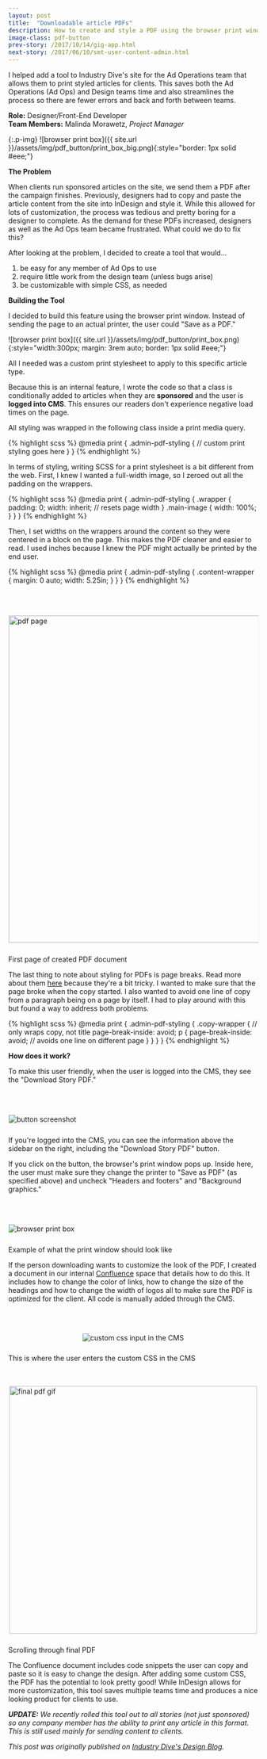 ```yaml
---
layout: post
title:  "Downloadable article PDFs"
description: How to create and style a PDF using the browser print window
image-class: pdf-button
prev-story: /2017/10/14/gig-app.html 
next-story: /2017/06/10/smt-user-content-admin.html
---
```


I helped add a tool to Industry Dive's site for the Ad Operations team that allows them to print styled articles for clients. This saves both the Ad Operations (Ad Ops) and Design teams time and also streamlines the process so there are fewer errors and back and forth between teams. 

**Role:** Designer/Front-End Developer<br/>
**Team Members:** Malinda Morawetz, _Project Manager_

{:.p-img}
![browser print box]({{ site.url }}/assets/img/pdf_button/print_box_big.png){:style="border: 1px solid #eee;"}

**The Problem**

When clients run sponsored articles on the site, we send them a PDF after the campaign finishes. Previously, designers had to copy and paste the article content from the site into InDesign and style it. While this allowed for lots of customization, the process was tedious and pretty boring for a designer to complete. As the demand for these PDFs increased, designers as well as the Ad Ops team became frustrated. What could we do to fix this?  

After looking at the problem, I decided to create a tool that would...
1. be easy for any member of Ad Ops to use 
2. require little work from the design team (unless bugs arise)
3. be customizable with simple CSS, as needed

**Building the Tool**

I decided to build this feature using the browser print window. Instead of sending the page to an actual printer, the user could "Save as a PDF."

![browser print box]({{ site.url }}/assets/img/pdf_button/print_box.png){:style="width:300px; margin: 3rem auto; border: 1px solid #eee;"}

All I needed was a custom print stylesheet to apply to this specific article type.

Because this is an internal feature, I wrote the code so that a class is conditionally added to articles when they are **sponsored** and the user is **logged into CMS**. This ensures our readers don't experience negative load times on the page. 

All styling was wrapped in the following class inside a print media query.

{% highlight scss %}
@media print {
	.admin-pdf-styling { 
		// custom print styling goes here
	}
}
{% endhighlight %}

In terms of styling, writing SCSS for a print stylesheet is a bit different from the web. First, I knew I wanted a full-width image, so I zeroed out all the padding on the wrappers. 

{% highlight scss %}
@media print {
	.admin-pdf-styling { 
		.wrapper {
			padding: 0; 
			width: inherit; // resets page width
		}
		.main-image { 
			width: 100%; 
		}
	}
}
{% endhighlight %}

Then, I set widths on the wrappers around the content so they were centered in a block on the page. This makes the PDF cleaner and easier to read. I used inches because I knew the PDF might actually be printed by the end user. 

{% highlight scss %}
@media print {
	.admin-pdf-styling { 
		.content-wrapper {
			margin: 0 auto;
			width: 5.25in;
		}
	}
}
{% endhighlight %}

<div class="row">
	<div class="columns">
		<img class="p-img" alt="pdf page" src="{{ site.url }}/assets/img/pdf_button/pdf_page.png" style="width:660px; margin: 3rem auto 1.5rem auto; border: 1px solid #eee;">
	</div>
	<span class="help-text" style="margin-bottom: 3rem;">First page of created PDF document</span>
</div>

The last thing to note about styling for PDFs is page breaks. Read more about them [here](https://css-tricks.com/almanac/properties/p/page-break/) because they're a bit tricky. I wanted to make sure that the page broke when the copy started. I also wanted to avoid one line of copy from a paragraph being on a page by itself. I had to play around with this but found a way to address both problems. 

{% highlight scss %}
@media print {
	.admin-pdf-styling { 
		.copy-wrapper { // only wraps copy, not title
			page-break-inside: avoid;
			p { 
				page-break-inside: avoid; // avoids one line on different page
			}
		}
	}
}
{% endhighlight %}

**How does it work?**

To make this user friendly, when the user is logged into the CMS, they see the "Download Story PDF." 

<div class="row">
	<div class="columns">
		<img class="p-img" alt="button screenshot" src="{{ site.url }}/assets/img/pdf_button/button.jpg" style="margin:3rem 0 1.5rem 0; border: 1px solid #eee; ">
	</div>
	<span class="help-text" style="margin-bottom: 3rem;">If you're logged into the CMS, you can see the information above the sidebar on the right, including the "Download Story PDF" button.</span>
</div>

If you click on the button, the browser's print window pops up. Inside here, the user must make sure they change the printer to "Save as PDF" (as specified above) and uncheck "Headers and footers" and "Background graphics."

<div class="row">
	<div class="columns">
		<img class="p-img" alt="browser print box" src="{{ site.url }}/assets/img/pdf_button/print_box_big.png" style="margin:3rem 0 1.5rem 0; border: 1px solid #eee; ">
	</div>
	<span class="help-text" style="margin-bottom: 3rem;">Example of what the print window should look like</span>
</div>

If the person downloading wants to customize the look of the PDF, I created a document in our internal [Confluence](https://www.atlassian.com/software/confluence) space that details how to do this. It includes how to change the color of links, how to change the size of the headings and how to change the width of logos all to make sure the PDF is optimized for the client. All code is manually added through the CMS. 

<div class="row">
	<div class="columns">
		<img alt="custom css input in the CMS" src="{{ site.url }}/assets/img/pdf_button/custom_css.png" style="margin:3rem auto 1.5rem auto;">
	</div>
	<span class="help-text" style="margin-bottom: 3rem;">This is where the user enters the custom CSS in the CMS</span>
</div>
<div class="row">
	<div class="columns">
		<img alt="final pdf gif" src="{{ site.url }}/assets/img/pdf_button/final_pdf.gif" style="margin:3rem auto 1.5rem auto; width: 500px; ">
	</div>
	<span class="help-text" style="margin-bottom: 3rem;">Scrolling through final PDF</span>
</div>

The Confluence document includes code snippets the user can copy and paste so it is easy to change the design. After adding some custom CSS, the PDF has the potential to look pretty good! While InDesign allows for more customization, this tool saves multiple teams time and produces a nice looking product for clients to use. 

_**UPDATE:** We recently rolled this tool out to all stories (not just sponsored) so any company member has the ability to print any article in this format. This is still used mainly for sending content to clients._

_This post was originally published on [Industry Dive's Design Blog](http://design.industrydive.com/)._
